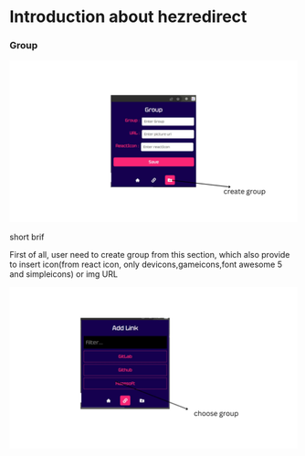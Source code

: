 <h1>Introduction about hezredirect</h1>

<h3>Group</h3>
<img src="./image/group.jpg"/>

<div>
    <p>short brif</p>
    <p>First of all, user need to create group from this section, which also provide to insert  icon(from react icon, only devicons,gameicons,font awesome 5 and simpleicons) or img URL </p>
</div>

<img src="./image/link section.jpg" />

<div>
    
</div>